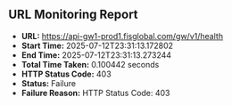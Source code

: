## URL Monitoring Report

- **URL:** https://api-gw1-prod1.fisglobal.com/gw/v1/health
- **Start Time:** 2025-07-12T23:31:13.172802
- **End Time:** 2025-07-12T23:31:13.273244
- **Total Time Taken:** 0.100442 seconds
- **HTTP Status Code:** 403
- **Status:** Failure
- **Failure Reason:** HTTP Status Code: 403
